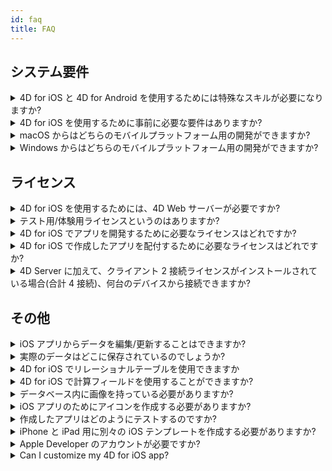 ```yaml
---
id: faq
title: FAQ
---
```


## システム要件



<details><summary style= {{ fontWeight: "bold", marginBottom: "20px" }}>4D for iOS と 4D for Android を使用するためには特殊なスキルが必要になりますか?</summary>

いいえ。 4D for iOS と 4D for Android を使用すれば、ネイティブなiOS/Androidアプリを作成したことがなくても4D から直接モバイルプロジェクトを簡単に作成できます。

モバイルプロジェクトエディターはモバイルアプリ開発の経験が全くなくても開発できるようにデザインされています。

</details>



<details>
<summary style= {{ fontWeight: "bold" , marginBottom: "20px" }}>4D for iOS を使用するために事前に必要な要件はありますか?</summary>

[こちら](../getting-started/requirements.md) のシステム要件一覧を参照してください。

</details>

<details><summary style= {{ fontWeight: "bold" , marginBottom: "20px" }}>macOS からはどちらのモバイルプラットフォーム用の開発ができますか?</summary>

macOS からはiOS および Android 両方のモバイルプラットフォーム用の開発が可能です。

</details>

<details><summary style= {{ fontWeight: "bold" , marginBottom: "20px" }}>Windows からはどちらのモバイルプラットフォーム用の開発ができますか?</summary>

Windows からはAndroid プラットフォーム用の開発のみが可能です。

iOS プラットフォーム用の開発のためには、最終アプリケーションのコンパイルとシミュレーターの実行のためにXCode が必要となるからです。

</details>




## ライセンス

<details><summary style= {{ fontWeight: "bold" , marginBottom: "20px" }}>4D for iOS を使用するためには、4D Web サーバーが必要ですか?</summary>

いいえ。4D for iOS はv17 R2 以降の4D Server に含まれています。

</details>



<details>
<summary style= {{ fontWeight: "bold" , marginBottom: "20px" }}>テスト用/体験用ライセンスというのはありますか?</summary>

4D v17 R2 またはそれ以降のバージョン用の、4D Developer Pro または4D Server ライセンスがあれば、4D for iOS がお使いいただけます。

R バージョンが利用できる 4D のパートナープログラムに未加入，あるいはv17のライセンスに「メンテナンス」プログラムが付帯していない場合，4D v18 のライセンスで利用することができます。

</details>


<details><summary style= {{ fontWeight: "bold" , marginBottom: "20px" }}>4D for iOS でアプリを開発するために必要なライセンスはどれですか?</summary>

4D for iOS アプリを開発するためには、macOS 用のv17 R2 以降のバージョン用の 4D Developer Pro ライセンスが必要です。

</details>


<details><summary style= {{ fontWeight: "bold" , marginBottom: "20px" }}>4D for iOS で作成したアプリを配付するために必要なライセンスはどれですか?</summary>

4D for iOS アプリの配布のためには、macOS またはWindows 用のv17 R2 以降の4D Server ライセンスが必要になります。

その他に必要なライセンスはありません。 4D for iOS アプリは 4D Remote(クライアント) の余剰同時接続ライセンスを消費します。

4D Server のライセンスが許す限り，Mac・Windows・iPhone デバイスから同時に接続することができます。

</details>


<details><summary style= {{ fontWeight: "bold" , marginBottom: "20px" }}>4D Server に加えて、クライアント 2 接続ライセンスがインストールされている場合(合計 4 接続)、何台のデバイスから接続できますか?</summary>

最大で 4 台のデバイスから接続できます。

</details>


## その他

<details><summary style= {{ fontWeight: "bold" , marginBottom: "20px" }}>iOS アプリからデータを編集/更新することはできますか?</summary>

はい。 もちろんです！

</details>

<details><summary style= {{ fontWeight: "bold" , marginBottom: "20px" }}>実際のデータはどこに保存されているのでしょうか?</summary>

データはiOS デバイスにローカルに保存されています。 これによって、オフラインモードでもデータにアクセスすることができます。

</details>


<details><summary style= {{ fontWeight: "bold" , marginBottom: "20px" }}>4D for iOS でリレーショナルテーブルを使用できますか</summary>

皆さまのビジネスアプリケーションにおいてたくさんのリレーションテーブルが使用されていることは承知しています。将来の4D for iOS リリースにおいてリレーションテーブルにアクセスできるように現在開発中です。

</details>


<details><summary style= {{ fontWeight: "bold" , marginBottom: "20px" }}>4D for iOS で計算フィールドを使用することができますか?</summary>

4D 内で計算済みのフィールドを作成し、4Dfor iOS プロジェクトエディターの [Structure section]`(project-definition-structure.html)` から公開することができます。

</details>


<details><summary style= {{ fontWeight: "bold" , marginBottom: "20px" }}>データベース内に画像を持っている必要がありますか?</summary>

画像の使用は必須ではありませんが、最高のユーザーエクスペリエンスを実現するためには、画像を使用することが強く推奨されます。

4D for iOS では多種多様な [list form]`(list-form-templates.html)` および [detail form]`(detail-form-templates.html)` のテンプレートが用意されています。 画像の有るものや無いもの、チャートがついているものなど、たくさん種類があります。

</details>

<details><summary style= {{ fontWeight: "bold" , marginBottom: "20px" }}>iOS アプリのためにアイコンを作成する必要がありますか?</summary>

4D for iOS アプリ用のアイコンを用意することは、強く推奨されています。 アイコンがない場合、デフォルトの(4D ロゴの) アイコンが表示されます。

デスクトップ版アプリのアイコンがある場合、プロジェクトエディターの[General]`(general.html)` セクションのアイコンエリアにドラッグ＆ドロップするだけで、モバイル版アプリのアイコンが自動的に作成されます。

</details>


<details><summary style= {{ fontWeight: "bold" , marginBottom: "20px" }}>作成したアプリはどのようにテストするのですか?</summary>

4D for iOS で作成したアプリは、[Simulator]`(simulator.html)`で手早くテストすることができます。 実機の iOS デバイス(iPhone または iPad)でテストするためには、**有料のApple developer アカウント**が必要です。 (install-device.html)

**注記**: 出力した iOS プロジェクトを Xcode で開けば，**無料のApple Developer アカウント**でもアプリをインストールすることができます。

</details>


<details><summary style= {{ fontWeight: "bold" , marginBottom: "20px" }}>iPhone と iPad 用に別々の iOS テンプレートを作成する必要がありますか?</summary>

4D for iOS に用意されているテンプレートは，すべて iPhone 用に最適化されています。 しかし、iPad でも使用することができます。

</details>



<details><summary style= {{ fontWeight: "bold" , marginBottom: "20px" }}>Apple Developer のアカウントが必要ですか?</summary>

アプリをテストするためには、最低でも [無料の Apple Developer アカウント]`(free-developer-account.html)`が必要になります。

To deploy a 4D for iOS app, you'll need to enroll in the [Apple Developer Enterprise Program]`(register-apple-developer-enterprise-program.html)` (for an in-house deployment) or in the [Apple Developer Program]`(register-apple-developer-program-organization.html)` (for an App Store deployment).

</details>

<details><summary style= {{ fontWeight: "bold" , marginBottom: "20px" }}>Can I customize my 4D for iOS app?</summary>

4D for iOS generates a real Xcode project that you can [open and modify]`(open-xcode.html)` according to your needs.

</details>




